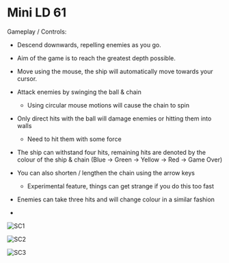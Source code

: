 # Mini LD 61

Gameplay / Controls:

- Descend downwards, repelling enemies as you go.

- Aim of the game is to reach the greatest depth possible.

- Move using the mouse, the ship will automatically move towards your cursor.

- Attack enemies by swinging the ball & chain
     - Using circular mouse motions will cause the chain to spin

- Only direct hits with the ball will damage enemies or hitting them into walls
     - Need to hit them with some force 

- The ship can withstand four hits, remaining hits are denoted by the colour of the ship & chain (Blue -> Green -> Yellow -> Red -> Game Over)

- You can also shorten / lengthen the chain using the arrow keys
     - Experimental feature, things can get strange if you do this too fast

- Enemies can take three hits and will change colour in a similar fashion
- 
![SC1](https://github.com/track02/Descent_MLD61/tree/master/Screenshots/Gameplay1_SC.png "Screenshot1")

![SC2](https://github.com/track02/Descent_MLD61/tree/master/Screenshots/Gameplay2_SC.png "Screenshot2")

![SC3](https://github.com/track02/Descent_MLD61/tree/master/Screenshots/MainMenu_SC.png "Screenshot3")
